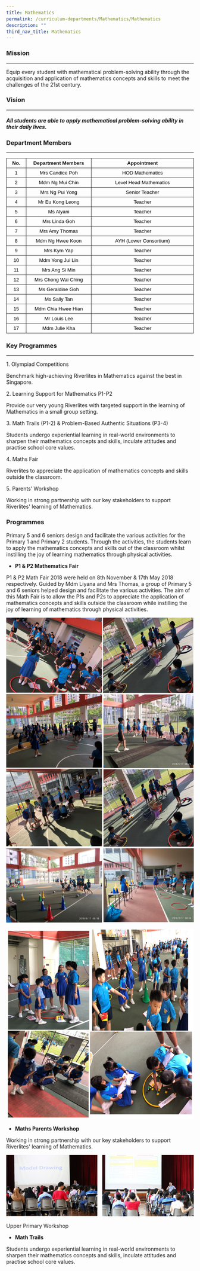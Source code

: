 ```yaml
---
title: Mathematics
permalink: /curriculum-departments/Mathematics/Mathematics
description: ""
third_nav_title: Mathematics
---
```

### Mission
-------

Equip every student with mathematical problem-solving ability through the acquisition and application of mathematics concepts and skills to meet the challenges of the 21st&nbsp;century.&nbsp;&nbsp;

### Vision
------

##### All students are able to apply mathematical problem-solving ability in their daily lives.  

### Department Members
------------------

  

<table style="margin: 0px; outline: 0px; padding: 0px; border-collapse: collapse; max-width: 100%;" cellpadding="0" cellspacing="0" border="0" class="MsoNormalTable"><tbody style="margin: 0px; outline: 0px; padding: 0px;"><tr style="margin: 0px; outline: 0px; padding: 0px;"><td style="margin: 0px; outline: 0px; padding: 3.75pt; width: 35.25pt; border: 1pt solid rgb(42, 42, 42);" width="43"><p style="margin: 0px 0px 0.0001pt; outline: 0px; padding: 0px; line-height: normal; color: rgb(0, 0, 0); font-family: Helvetica; font-size: 13px;" align="center" class="MsoNormal"><b style="margin: 0px; outline: 0px; padding: 0px;"><span style="margin: 0px; outline: 0px; padding: 0px; font-size: 10pt; font-family: Helvetica, sans-serif;">No.</span></b><span style="margin: 0px; outline: 0px; padding: 0px; font-size: 10pt; font-family: Helvetica, sans-serif;"></span></p></td><td style="margin: 0px; outline: 0px; padding: 3.75pt; width: 141.75pt; border-top: 1pt solid rgb(42, 42, 42); border-right: 1pt solid rgb(42, 42, 42); border-bottom: 1pt solid rgb(42, 42, 42); border-image: initial; border-left: none;" width="165"><p style="margin: 0px 0px 0.0001pt; outline: 0px; padding: 0px; line-height: normal; color: rgb(0, 0, 0); font-family: Helvetica; font-size: 13px;" align="center" class="MsoNormal"><b style="margin: 0px; outline: 0px; padding: 0px;"><span style="margin: 0px; outline: 0px; padding: 0px; font-size: 10pt; font-family: Helvetica, sans-serif;">Department Members</span></b><span style="margin: 0px; outline: 0px; padding: 0px; font-size: 10pt; font-family: Helvetica, sans-serif;"></span></p></td><td style="margin: 0px; outline: 0px; padding: 3.75pt; width: 3.25in; border-top: 1pt solid rgb(42, 42, 42); border-right: 1pt solid rgb(42, 42, 42); border-bottom: 1pt solid rgb(42, 42, 42); border-image: initial; border-left: none;" width="262"><p style="margin: 0px 0px 0.0001pt; outline: 0px; padding: 0px; line-height: normal; color: rgb(0, 0, 0); font-family: Helvetica; font-size: 13px;" align="center" class="MsoNormal"><b style="margin: 0px; outline: 0px; padding: 0px;"><span style="margin: 0px; outline: 0px; padding: 0px; font-size: 10pt; font-family: Helvetica, sans-serif;">Appointment</span></b><span style="margin: 0px; outline: 0px; padding: 0px; font-size: 10pt; font-family: Helvetica, sans-serif;"></span></p></td></tr><tr style="margin: 0px; outline: 0px; padding: 0px;"><td style="margin: 0px; outline: 0px; padding: 3.75pt; width: 35.25pt; border-right: 1pt solid rgb(42, 42, 42); border-bottom: 1pt solid rgb(42, 42, 42); border-left: 1pt solid rgb(42, 42, 42); border-image: initial; border-top: none;" width="43"><p style="margin: 0px 0px 0.0001pt; outline: 0px; padding: 0px; line-height: normal; color: rgb(0, 0, 0); font-family: Helvetica; font-size: 13px;" align="center" class="MsoNormal"><span style="margin: 0px; outline: 0px; padding: 0px; font-size: 10pt; font-family: Helvetica, sans-serif;">1</span></p></td><td style="margin: 0px; outline: 0px; padding: 3.75pt; width: 141.75pt; border-top: none; border-left: none; border-bottom: 1pt solid rgb(42, 42, 42); border-right: 1pt solid rgb(42, 42, 42);" width="165"><p style="margin: 0px 0px 0.0001pt; outline: 0px; padding: 0px; line-height: normal; color: rgb(0, 0, 0); font-family: Helvetica; font-size: 13px;" align="center" class="MsoNormal"><span style="margin: 0px; outline: 0px; padding: 0px; font-size: 10pt; font-family: Helvetica, sans-serif;">Mrs Candice Poh</span></p></td><td style="margin: 0px; outline: 0px; padding: 3.75pt; width: 3.25in; border-top: none; border-left: none; border-bottom: 1pt solid rgb(42, 42, 42); border-right: 1pt solid rgb(42, 42, 42);" width="262"><p style="margin: 0px 0px 0.0001pt; outline: 0px; padding: 0px; line-height: normal; color: rgb(0, 0, 0); font-family: Helvetica; font-size: 13px;" align="center" class="MsoNormal"><span style="margin: 0px; outline: 0px; padding: 0px; font-size: 10pt; font-family: Helvetica, sans-serif;">HOD Mathematics</span></p></td></tr><tr style="margin: 0px; outline: 0px; padding: 0px;"><td style="margin: 0px; outline: 0px; padding: 3.75pt; width: 35.25pt; border-right: 1pt solid rgb(42, 42, 42); border-bottom: 1pt solid rgb(42, 42, 42); border-left: 1pt solid rgb(42, 42, 42); border-image: initial; border-top: none;" width="43"><p style="margin: 0px 0px 0.0001pt; outline: 0px; padding: 0px; line-height: normal; color: rgb(0, 0, 0); font-family: Helvetica; font-size: 13px;" align="center" class="MsoNormal"><span style="margin: 0px; outline: 0px; padding: 0px; font-size: 10pt; font-family: Helvetica, sans-serif;">2</span></p></td><td style="margin: 0px; outline: 0px; padding: 3.75pt; width: 141.75pt; border-top: none; border-left: none; border-bottom: 1pt solid rgb(42, 42, 42); border-right: 1pt solid rgb(42, 42, 42);" width="165"><p style="margin: 0px 0px 0.0001pt; outline: 0px; padding: 0px; line-height: normal; color: rgb(0, 0, 0); font-family: Helvetica; font-size: 13px;" align="center" class="MsoNormal"><span style="margin: 0px; outline: 0px; padding: 0px; font-size: 10pt; font-family: Helvetica, sans-serif;">Mdm Ng Mui Chin</span></p></td><td style="margin: 0px; outline: 0px; padding: 3.75pt; width: 3.25in; border-top: none; border-left: none; border-bottom: 1pt solid rgb(42, 42, 42); border-right: 1pt solid rgb(42, 42, 42);" width="262"><p style="margin: 0px 0px 0.0001pt; outline: 0px; padding: 0px; line-height: normal; color: rgb(0, 0, 0); font-family: Helvetica; font-size: 13px;" align="center" class="MsoNormal"><span style="margin: 0px; outline: 0px; padding: 0px; font-size: 10pt; font-family: Helvetica, sans-serif;">Level Head Mathematics</span></p></td></tr><tr style="margin: 0px; outline: 0px; padding: 0px;"><td style="margin: 0px; outline: 0px; padding: 3.75pt; width: 35.25pt; border-right: 1pt solid rgb(42, 42, 42); border-bottom: 1pt solid rgb(42, 42, 42); border-left: 1pt solid rgb(42, 42, 42); border-image: initial; border-top: none;" width="43"><p style="margin: 0px 0px 0.0001pt; outline: 0px; padding: 0px; line-height: normal; color: rgb(0, 0, 0); font-family: Helvetica; font-size: 13px;" align="center" class="MsoNormal"><span style="margin: 0px; outline: 0px; padding: 0px; font-size: 10pt; font-family: Helvetica, sans-serif;">3</span></p></td><td style="margin: 0px; outline: 0px; padding: 3.75pt; width: 141.75pt; border-top: none; border-left: none; border-bottom: 1pt solid rgb(42, 42, 42); border-right: 1pt solid rgb(42, 42, 42);" width="165"><p style="margin: 0px 0px 0.0001pt; outline: 0px; padding: 0px; line-height: normal; color: rgb(0, 0, 0); font-family: Helvetica; font-size: 13px;" align="center" class="MsoNormal"><span style="margin: 0px; outline: 0px; padding: 0px; font-size: 10pt; font-family: Helvetica, sans-serif;">Mrs Ng Pui Yong</span></p></td><td style="margin: 0px; outline: 0px; padding: 3.75pt; width: 3.25in; border-top: none; border-left: none; border-bottom: 1pt solid rgb(42, 42, 42); border-right: 1pt solid rgb(42, 42, 42);" width="262"><p style="margin: 0px 0px 0.0001pt; outline: 0px; padding: 0px; line-height: normal; color: rgb(0, 0, 0); font-family: Helvetica; font-size: 13px;" align="center" class="MsoNormal"><span style="margin: 0px; outline: 0px; padding: 0px; font-size: 10pt; font-family: Helvetica, sans-serif;">Senior Teacher</span></p></td></tr><tr style="margin: 0px; outline: 0px; padding: 0px;"><td style="margin: 0px; outline: 0px; padding: 3.75pt; width: 35.25pt; border-right: 1pt solid rgb(42, 42, 42); border-bottom: 1pt solid rgb(42, 42, 42); border-left: 1pt solid rgb(42, 42, 42); border-image: initial; border-top: none;" width="43"><p style="margin: 0px 0px 0.0001pt; outline: 0px; padding: 0px; line-height: normal; color: rgb(0, 0, 0); font-family: Helvetica; font-size: 13px;" align="center" class="MsoNormal"><span style="margin: 0px; outline: 0px; padding: 0px; font-size: 10pt; font-family: Helvetica, sans-serif;">4</span></p></td><td style="margin: 0px; outline: 0px; padding: 3.75pt; width: 141.75pt; border-top: none; border-left: none; border-bottom: 1pt solid rgb(42, 42, 42); border-right: 1pt solid rgb(42, 42, 42);" width="165"><p style="margin: 0px 0px 0.0001pt; outline: 0px; padding: 0px; line-height: normal; color: rgb(0, 0, 0); font-family: Helvetica; font-size: 13px;" align="center" class="MsoNormal"><span style="margin: 0px; outline: 0px; padding: 0px; font-size: 10pt; font-family: Helvetica, sans-serif;">Mr Eu Kong Leong</span></p></td><td style="margin: 0px; outline: 0px; padding: 3.75pt; width: 3.25in; border-top: none; border-left: none; border-bottom: 1pt solid rgb(42, 42, 42); border-right: 1pt solid rgb(42, 42, 42);" width="262"><p style="margin: 0px 0px 0.0001pt; outline: 0px; padding: 0px; line-height: normal; color: rgb(0, 0, 0); font-family: Helvetica; font-size: 13px;" align="center" class="MsoNormal"><span style="margin: 0px; outline: 0px; padding: 0px; font-size: 10pt; font-family: Helvetica, sans-serif;">Teacher</span></p></td></tr><tr style="margin: 0px; outline: 0px; padding: 0px;"><td style="margin: 0px; outline: 0px; padding: 3.75pt; width: 35.25pt; border-right: 1pt solid rgb(42, 42, 42); border-bottom: 1pt solid rgb(42, 42, 42); border-left: 1pt solid rgb(42, 42, 42); border-image: initial; border-top: none;" width="43"><p style="margin: 0px 0px 0.0001pt; outline: 0px; padding: 0px; line-height: normal; color: rgb(0, 0, 0); font-family: Helvetica; font-size: 13px;" align="center" class="MsoNormal"><span style="margin: 0px; outline: 0px; padding: 0px; font-size: 10pt; font-family: Helvetica, sans-serif;">5</span></p></td><td style="margin: 0px; outline: 0px; padding: 3.75pt; width: 141.75pt; border-top: none; border-left: none; border-bottom: 1pt solid rgb(42, 42, 42); border-right: 1pt solid rgb(42, 42, 42);" width="165"><p style="margin: 0px 0px 0.0001pt; outline: 0px; padding: 0px; line-height: normal; color: rgb(0, 0, 0); font-family: Helvetica; font-size: 13px;" align="center" class="MsoNormal"><span style="margin: 0px; outline: 0px; padding: 0px; font-size: 10pt; font-family: Helvetica, sans-serif;">Ms Alyani</span></p></td><td style="margin: 0px; outline: 0px; padding: 3.75pt; width: 3.25in; border-top: none; border-left: none; border-bottom: 1pt solid rgb(42, 42, 42); border-right: 1pt solid rgb(42, 42, 42);" width="262"><p style="margin: 0px 0px 0.0001pt; outline: 0px; padding: 0px; line-height: normal; color: rgb(0, 0, 0); font-family: Helvetica; font-size: 13px;" align="center" class="MsoNormal"><span style="margin: 0px; outline: 0px; padding: 0px; font-size: 10pt; font-family: Helvetica, sans-serif;">Teacher</span></p></td></tr><tr style="margin: 0px; outline: 0px; padding: 0px;"><td style="margin: 0px; outline: 0px; padding: 3.75pt; width: 35.25pt; border-right: 1pt solid rgb(42, 42, 42); border-bottom: 1pt solid rgb(42, 42, 42); border-left: 1pt solid rgb(42, 42, 42); border-image: initial; border-top: none;" width="43"><p style="margin: 0px 0px 0.0001pt; outline: 0px; padding: 0px; line-height: normal; color: rgb(0, 0, 0); font-family: Helvetica; font-size: 13px;" align="center" class="MsoNormal"><span style="margin: 0px; outline: 0px; padding: 0px; font-size: 10pt; font-family: Helvetica, sans-serif;">6</span></p></td><td style="margin: 0px; outline: 0px; padding: 3.75pt; width: 141.75pt; border-top: none; border-left: none; border-bottom: 1pt solid rgb(42, 42, 42); border-right: 1pt solid rgb(42, 42, 42);" width="165"><p style="margin: 0px 0px 0.0001pt; outline: 0px; padding: 0px; line-height: normal; color: rgb(0, 0, 0); font-family: Helvetica; font-size: 13px;" align="center" class="MsoNormal"><span style="margin: 0px; outline: 0px; padding: 0px; font-size: 10pt; font-family: Helvetica, sans-serif;">Mrs Linda Goh</span></p></td><td style="margin: 0px; outline: 0px; padding: 3.75pt; width: 3.25in; border-top: none; border-left: none; border-bottom: 1pt solid rgb(42, 42, 42); border-right: 1pt solid rgb(42, 42, 42);" width="262"><p style="margin: 0px 0px 0.0001pt; outline: 0px; padding: 0px; line-height: normal; color: rgb(0, 0, 0); font-family: Helvetica; font-size: 13px;" align="center" class="MsoNormal"><span style="margin: 0px; outline: 0px; padding: 0px; font-size: 10pt; font-family: Helvetica, sans-serif;">Teacher</span></p></td></tr><tr style="margin: 0px; outline: 0px; padding: 0px;"><td style="margin: 0px; outline: 0px; padding: 3.75pt; width: 35.25pt; border-right: 1pt solid rgb(42, 42, 42); border-bottom: 1pt solid rgb(42, 42, 42); border-left: 1pt solid rgb(42, 42, 42); border-image: initial; border-top: none;" width="43"><p style="margin: 0px 0px 0.0001pt; outline: 0px; padding: 0px; line-height: normal; color: rgb(0, 0, 0); font-family: Helvetica; font-size: 13px;" align="center" class="MsoNormal"><span style="margin: 0px; outline: 0px; padding: 0px; font-size: 10pt; font-family: Helvetica, sans-serif;">7</span></p></td><td style="margin: 0px; outline: 0px; padding: 3.75pt; width: 141.75pt; border-top: none; border-left: none; border-bottom: 1pt solid rgb(42, 42, 42); border-right: 1pt solid rgb(42, 42, 42);" width="165"><p style="margin: 0px 0px 0.0001pt; outline: 0px; padding: 0px; line-height: normal; color: rgb(0, 0, 0); font-family: Helvetica; font-size: 13px;" align="center" class="MsoNormal"><span style="margin: 0px; outline: 0px; padding: 0px; font-size: 10pt; font-family: Helvetica, sans-serif;">Mrs Amy Thomas</span></p></td><td style="margin: 0px; outline: 0px; padding: 3.75pt; width: 3.25in; border-top: none; border-left: none; border-bottom: 1pt solid rgb(42, 42, 42); border-right: 1pt solid rgb(42, 42, 42);" width="262"><p style="margin: 0px 0px 0.0001pt; outline: 0px; padding: 0px; line-height: normal; color: rgb(0, 0, 0); font-family: Helvetica; font-size: 13px;" align="center" class="MsoNormal"><span style="margin: 0px; outline: 0px; padding: 0px; font-size: 10pt; font-family: Helvetica, sans-serif;">Teacher</span></p></td></tr><tr style="margin: 0px; outline: 0px; padding: 0px;"><td style="margin: 0px; outline: 0px; padding: 3.75pt; width: 35.25pt; border-right: 1pt solid rgb(42, 42, 42); border-bottom: 1pt solid rgb(42, 42, 42); border-left: 1pt solid rgb(42, 42, 42); border-image: initial; border-top: none;" width="43"><p style="margin: 0px 0px 0.0001pt; outline: 0px; padding: 0px; line-height: normal; color: rgb(0, 0, 0); font-family: Helvetica; font-size: 13px;" align="center" class="MsoNormal"><span style="margin: 0px; outline: 0px; padding: 0px; font-size: 10pt; font-family: Helvetica, sans-serif;">8</span></p></td><td style="margin: 0px; outline: 0px; padding: 3.75pt; width: 141.75pt; border-top: none; border-left: none; border-bottom: 1pt solid rgb(42, 42, 42); border-right: 1pt solid rgb(42, 42, 42);" width="165"><p style="margin: 0px 0px 0.0001pt; outline: 0px; padding: 0px; line-height: normal; color: rgb(0, 0, 0); font-family: Helvetica; font-size: 13px;" align="center" class="MsoNormal"><span style="margin: 0px; outline: 0px; padding: 0px; font-size: 10pt; font-family: Helvetica, sans-serif;">Mdm Ng Hwee Koon</span></p></td><td style="margin: 0px; outline: 0px; padding: 3.75pt; width: 3.25in; border-top: none; border-left: none; border-bottom: 1pt solid rgb(42, 42, 42); border-right: 1pt solid rgb(42, 42, 42);" width="262"><p style="margin: 0px 0px 0.0001pt; outline: 0px; padding: 0px; line-height: normal; color: rgb(0, 0, 0); font-family: Helvetica; font-size: 13px;" align="center" class="MsoNormal"><span style="margin: 0px; outline: 0px; padding: 0px; font-size: 10pt; font-family: Helvetica, sans-serif;">AYH (Lower Consortium)</span></p></td></tr><tr style="margin: 0px; outline: 0px; padding: 0px;"><td style="margin: 0px; outline: 0px; padding: 3.75pt; width: 35.25pt; border-right: 1pt solid rgb(42, 42, 42); border-bottom: 1pt solid rgb(42, 42, 42); border-left: 1pt solid rgb(42, 42, 42); border-image: initial; border-top: none;" width="43"><p style="margin: 0px 0px 0.0001pt; outline: 0px; padding: 0px; line-height: normal; color: rgb(0, 0, 0); font-family: Helvetica; font-size: 13px;" align="center" class="MsoNormal"><span style="margin: 0px; outline: 0px; padding: 0px; font-size: 10pt; font-family: Helvetica, sans-serif;">9</span></p></td><td style="margin: 0px; outline: 0px; padding: 3.75pt; width: 141.75pt; border-top: none; border-left: none; border-bottom: 1pt solid rgb(42, 42, 42); border-right: 1pt solid rgb(42, 42, 42);" width="165"><p style="margin: 0px 0px 0.0001pt; outline: 0px; padding: 0px; line-height: normal; color: rgb(0, 0, 0); font-family: Helvetica; font-size: 13px;" align="center" class="MsoNormal"><span style="margin: 0px; outline: 0px; padding: 0px; font-size: 10pt; font-family: Helvetica, sans-serif;">Mrs Kym Yap</span></p></td><td style="margin: 0px; outline: 0px; padding: 3.75pt; width: 3.25in; border-top: none; border-left: none; border-bottom: 1pt solid rgb(42, 42, 42); border-right: 1pt solid rgb(42, 42, 42);" width="262"><p style="margin: 0px 0px 0.0001pt; outline: 0px; padding: 0px; line-height: normal; color: rgb(0, 0, 0); font-family: Helvetica; font-size: 13px;" align="center" class="MsoNormal"><span style="margin: 0px; outline: 0px; padding: 0px; font-size: 10pt; font-family: Helvetica, sans-serif;">Teacher</span></p></td></tr><tr style="margin: 0px; outline: 0px; padding: 0px;"><td style="margin: 0px; outline: 0px; padding: 3.75pt; width: 35.25pt; border-right: 1pt solid rgb(42, 42, 42); border-bottom: 1pt solid rgb(42, 42, 42); border-left: 1pt solid rgb(42, 42, 42); border-image: initial; border-top: none;" width="43"><p style="margin: 0px 0px 0.0001pt; outline: 0px; padding: 0px; line-height: normal; color: rgb(0, 0, 0); font-family: Helvetica; font-size: 13px;" align="center" class="MsoNormal"><span style="margin: 0px; outline: 0px; padding: 0px; font-size: 10pt; font-family: Helvetica, sans-serif;">10</span></p></td><td style="margin: 0px; outline: 0px; padding: 3.75pt; width: 141.75pt; border-top: none; border-left: none; border-bottom: 1pt solid rgb(42, 42, 42); border-right: 1pt solid rgb(42, 42, 42);" width="165"><p style="margin: 0px 0px 0.0001pt; outline: 0px; padding: 0px; line-height: normal; color: rgb(0, 0, 0); font-family: Helvetica; font-size: 13px;" align="center" class="MsoNormal"><span style="margin: 0px; outline: 0px; padding: 0px; font-size: 10pt; font-family: Helvetica, sans-serif;">Mdm Yong Jui Lin</span></p></td><td style="margin: 0px; outline: 0px; padding: 3.75pt; width: 3.25in; border-top: none; border-left: none; border-bottom: 1pt solid rgb(42, 42, 42); border-right: 1pt solid rgb(42, 42, 42);" width="262"><p style="margin: 0px 0px 0.0001pt; outline: 0px; padding: 0px; line-height: normal; color: rgb(0, 0, 0); font-family: Helvetica; font-size: 13px;" align="center" class="MsoNormal"><span style="margin: 0px; outline: 0px; padding: 0px; font-size: 10pt; font-family: Helvetica, sans-serif;">Teacher</span></p></td></tr><tr style="margin: 0px; outline: 0px; padding: 0px;"><td style="margin: 0px; outline: 0px; padding: 3.75pt; width: 35.25pt; border-right: 1pt solid rgb(42, 42, 42); border-bottom: 1pt solid rgb(42, 42, 42); border-left: 1pt solid rgb(42, 42, 42); border-image: initial; border-top: none;" width="43"><p style="margin: 0px 0px 0.0001pt; outline: 0px; padding: 0px; line-height: normal; color: rgb(0, 0, 0); font-family: Helvetica; font-size: 13px;" align="center" class="MsoNormal"><span style="margin: 0px; outline: 0px; padding: 0px; font-size: 10pt; font-family: Helvetica, sans-serif;">11</span></p></td><td style="margin: 0px; outline: 0px; padding: 3.75pt; width: 141.75pt; border-top: none; border-left: none; border-bottom: 1pt solid rgb(42, 42, 42); border-right: 1pt solid rgb(42, 42, 42);" width="165"><p style="margin: 0px 0px 0.0001pt; outline: 0px; padding: 0px; line-height: normal; color: rgb(0, 0, 0); font-family: Helvetica; font-size: 13px;" align="center" class="MsoNormal"><span style="margin: 0px; outline: 0px; padding: 0px; font-size: 10pt; font-family: Helvetica, sans-serif;">Mrs Ang Si Min</span></p></td><td style="margin: 0px; outline: 0px; padding: 3.75pt; width: 3.25in; border-top: none; border-left: none; border-bottom: 1pt solid rgb(42, 42, 42); border-right: 1pt solid rgb(42, 42, 42);" width="262"><p style="margin: 0px 0px 0.0001pt; outline: 0px; padding: 0px; line-height: normal; color: rgb(0, 0, 0); font-family: Helvetica; font-size: 13px;" align="center" class="MsoNormal"><span style="margin: 0px; outline: 0px; padding: 0px; font-size: 10pt; font-family: Helvetica, sans-serif;">Teacher</span></p></td></tr><tr style="margin: 0px; outline: 0px; padding: 0px;"><td style="margin: 0px; outline: 0px; padding: 3.75pt; width: 35.25pt; border-right: 1pt solid rgb(42, 42, 42); border-bottom: 1pt solid rgb(42, 42, 42); border-left: 1pt solid rgb(42, 42, 42); border-image: initial; border-top: none;" width="43"><p style="margin: 0px 0px 0.0001pt; outline: 0px; padding: 0px; line-height: normal; color: rgb(0, 0, 0); font-family: Helvetica; font-size: 13px;" align="center" class="MsoNormal"><span style="margin: 0px; outline: 0px; padding: 0px; font-size: 10pt; font-family: Helvetica, sans-serif;">12</span></p></td><td style="margin: 0px; outline: 0px; padding: 3.75pt; width: 141.75pt; border-top: none; border-left: none; border-bottom: 1pt solid rgb(42, 42, 42); border-right: 1pt solid rgb(42, 42, 42);" width="165"><p style="margin: 0px 0px 0.0001pt; outline: 0px; padding: 0px; line-height: normal; color: rgb(0, 0, 0); font-family: Helvetica; font-size: 13px;" align="center" class="MsoNormal"><span style="margin: 0px; outline: 0px; padding: 0px; font-size: 10pt; font-family: Helvetica, sans-serif;">Mrs Chong Wai Ching</span></p></td><td style="margin: 0px; outline: 0px; padding: 3.75pt; width: 3.25in; border-top: none; border-left: none; border-bottom: 1pt solid rgb(42, 42, 42); border-right: 1pt solid rgb(42, 42, 42);" width="262"><p style="margin: 0px 0px 0.0001pt; outline: 0px; padding: 0px; line-height: normal; color: rgb(0, 0, 0); font-family: Helvetica; font-size: 13px;" align="center" class="MsoNormal"><span style="margin: 0px; outline: 0px; padding: 0px; font-size: 10pt; font-family: Helvetica, sans-serif;">Teacher</span></p></td></tr><tr style="margin: 0px; outline: 0px; padding: 0px;"><td style="margin: 0px; outline: 0px; padding: 3.75pt; width: 35.25pt; border-right: 1pt solid rgb(42, 42, 42); border-bottom: 1pt solid rgb(42, 42, 42); border-left: 1pt solid rgb(42, 42, 42); border-image: initial; border-top: none;" width="43"><p style="margin: 0px 0px 0.0001pt; outline: 0px; padding: 0px; line-height: normal; color: rgb(0, 0, 0); font-family: Helvetica; font-size: 13px;" align="center" class="MsoNormal"><span style="margin: 0px; outline: 0px; padding: 0px; font-size: 10pt; font-family: Helvetica, sans-serif;">13</span></p></td><td style="margin: 0px; outline: 0px; padding: 3.75pt; width: 141.75pt; border-top: none; border-left: none; border-bottom: 1pt solid rgb(42, 42, 42); border-right: 1pt solid rgb(42, 42, 42);" width="165"><p style="margin: 0px 0px 0.0001pt; outline: 0px; padding: 0px; line-height: normal; color: rgb(0, 0, 0); font-family: Helvetica; font-size: 13px;" align="center" class="MsoNormal"><span style="margin: 0px; outline: 0px; padding: 0px; font-size: 10pt; font-family: Helvetica, sans-serif;">Ms Geraldine Goh</span></p></td><td style="margin: 0px; outline: 0px; padding: 3.75pt; width: 3.25in; border-top: none; border-left: none; border-bottom: 1pt solid rgb(42, 42, 42); border-right: 1pt solid rgb(42, 42, 42);" width="262"><p style="margin: 0px 0px 0.0001pt; outline: 0px; padding: 0px; line-height: normal; color: rgb(0, 0, 0); font-family: Helvetica; font-size: 13px;" align="center" class="MsoNormal"><span style="margin: 0px; outline: 0px; padding: 0px; font-size: 10pt; font-family: Helvetica, sans-serif;">Teacher</span></p></td></tr><tr style="margin: 0px; outline: 0px; padding: 0px;"><td style="margin: 0px; outline: 0px; padding: 3.75pt; width: 35.25pt; border-right: 1pt solid rgb(42, 42, 42); border-bottom: 1pt solid rgb(42, 42, 42); border-left: 1pt solid rgb(42, 42, 42); border-image: initial; border-top: none;" width="43"><p style="margin: 0px 0px 0.0001pt; outline: 0px; padding: 0px; line-height: normal; color: rgb(0, 0, 0); font-family: Helvetica; font-size: 13px;" align="center" class="MsoNormal"><span style="margin: 0px; outline: 0px; padding: 0px; font-size: 10pt; font-family: Helvetica, sans-serif;">14</span></p></td><td style="margin: 0px; outline: 0px; padding: 3.75pt; width: 141.75pt; border-top: none; border-left: none; border-bottom: 1pt solid rgb(42, 42, 42); border-right: 1pt solid rgb(42, 42, 42);" width="165"><p style="margin: 0px 0px 0.0001pt; outline: 0px; padding: 0px; line-height: normal; color: rgb(0, 0, 0); font-family: Helvetica; font-size: 13px;" align="center" class="MsoNormal"><span style="margin: 0px; outline: 0px; padding: 0px; font-size: 10pt; font-family: Helvetica, sans-serif;">Ms Sally Tan</span></p></td><td style="margin: 0px; outline: 0px; padding: 3.75pt; width: 3.25in; border-top: none; border-left: none; border-bottom: 1pt solid rgb(42, 42, 42); border-right: 1pt solid rgb(42, 42, 42);" width="262"><p style="margin: 0px 0px 0.0001pt; outline: 0px; padding: 0px; line-height: normal; color: rgb(0, 0, 0); font-family: Helvetica; font-size: 13px;" align="center" class="MsoNormal"><span style="margin: 0px; outline: 0px; padding: 0px; font-size: 10pt; font-family: Helvetica, sans-serif;">Teacher</span></p></td></tr><tr style="margin: 0px; outline: 0px; padding: 0px;"><td style="margin: 0px; outline: 0px; padding: 3.75pt; width: 35.25pt; border-right: 1pt solid rgb(42, 42, 42); border-bottom: 1pt solid rgb(42, 42, 42); border-left: 1pt solid rgb(42, 42, 42); border-image: initial; border-top: none;" width="43"><p style="margin: 0px 0px 0.0001pt; outline: 0px; padding: 0px; line-height: normal; color: rgb(0, 0, 0); font-family: Helvetica; font-size: 13px;" align="center" class="MsoNormal"><span style="margin: 0px; outline: 0px; padding: 0px; font-size: 10pt; font-family: Helvetica, sans-serif;">15</span></p></td><td style="margin: 0px; outline: 0px; padding: 3.75pt; width: 141.75pt; border-top: none; border-left: none; border-bottom: 1pt solid rgb(42, 42, 42); border-right: 1pt solid rgb(42, 42, 42);" width="165"><p style="margin: 0px 0px 0.0001pt; outline: 0px; padding: 0px; line-height: normal; color: rgb(0, 0, 0); font-family: Helvetica; font-size: 13px;" align="center" class="MsoNormal"><span style="margin: 0px; outline: 0px; padding: 0px; font-size: 10pt; font-family: Helvetica, sans-serif;">Mdm Chia Hwee Hian</span></p></td><td style="margin: 0px; outline: 0px; padding: 3.75pt; width: 3.25in; border-top: none; border-left: none; border-bottom: 1pt solid rgb(42, 42, 42); border-right: 1pt solid rgb(42, 42, 42);" width="262"><p style="margin: 0px 0px 0.0001pt; outline: 0px; padding: 0px; line-height: normal; color: rgb(0, 0, 0); font-family: Helvetica; font-size: 13px;" align="center" class="MsoNormal"><span style="margin: 0px; outline: 0px; padding: 0px; font-size: 10pt; font-family: Helvetica, sans-serif;">Teacher</span></p></td></tr><tr style="margin: 0px; outline: 0px; padding: 0px;"><td style="margin: 0px; outline: 0px; padding: 3.75pt; width: 35.25pt; border-right: 1pt solid rgb(42, 42, 42); border-bottom: 1pt solid rgb(42, 42, 42); border-left: 1pt solid rgb(42, 42, 42); border-image: initial; border-top: none;" width="43"><p style="margin: 0px 0px 0.0001pt; outline: 0px; padding: 0px; line-height: normal; color: rgb(0, 0, 0); font-family: Helvetica; font-size: 13px;" align="center" class="MsoNormal"><span style="margin: 0px; outline: 0px; padding: 0px; font-size: 10pt; font-family: Helvetica, sans-serif;">16</span></p></td><td style="margin: 0px; outline: 0px; padding: 3.75pt; width: 141.75pt; border-top: none; border-left: none; border-bottom: 1pt solid rgb(42, 42, 42); border-right: 1pt solid rgb(42, 42, 42);" width="165"><p style="margin: 0px 0px 0.0001pt; outline: 0px; padding: 0px; line-height: normal; color: rgb(0, 0, 0); font-family: Helvetica; font-size: 13px;" align="center" class="MsoNormal"><span style="margin: 0px; outline: 0px; padding: 0px; font-size: 10pt; font-family: Helvetica, sans-serif;">Mr Louis Lee</span></p></td><td style="margin: 0px; outline: 0px; padding: 3.75pt; width: 3.25in; border-top: none; border-left: none; border-bottom: 1pt solid rgb(42, 42, 42); border-right: 1pt solid rgb(42, 42, 42);" width="262"><p style="margin: 0px 0px 0.0001pt; outline: 0px; padding: 0px; line-height: normal; color: rgb(0, 0, 0); font-family: Helvetica; font-size: 13px;" align="center" class="MsoNormal"><span style="margin: 0px; outline: 0px; padding: 0px; font-size: 10pt; font-family: Helvetica, sans-serif;">Teacher</span></p></td></tr><tr style="margin: 0px; outline: 0px; padding: 0px;"><td style="margin: 0px; outline: 0px; padding: 3.75pt; width: 35.25pt; border-right: 1pt solid rgb(42, 42, 42); border-bottom: 1pt solid rgb(42, 42, 42); border-left: 1pt solid rgb(42, 42, 42); border-image: initial; border-top: none;" width="43"><p style="margin: 0px 0px 0.0001pt; outline: 0px; padding: 0px; line-height: normal; color: rgb(0, 0, 0); font-family: Helvetica; font-size: 13px;" align="center" class="MsoNormal"><span style="margin: 0px; outline: 0px; padding: 0px; font-size: 10pt; font-family: Helvetica, sans-serif;">17</span></p></td><td style="margin: 0px; outline: 0px; padding: 3.75pt; width: 141.75pt; border-top: none; border-left: none; border-bottom: 1pt solid rgb(42, 42, 42); border-right: 1pt solid rgb(42, 42, 42);" width="165"><p style="margin: 0px 0px 0.0001pt; outline: 0px; padding: 0px; line-height: normal; color: rgb(0, 0, 0); font-family: Helvetica; font-size: 13px;" align="center" class="MsoNormal"><span style="margin: 0px; outline: 0px; padding: 0px; font-size: 10pt; font-family: Helvetica, sans-serif;">Mdm Julie Kha</span></p></td><td style="margin: 0px; outline: 0px; padding: 3.75pt; width: 3.25in; border-top: none; border-left: none; border-bottom: 1pt solid rgb(42, 42, 42); border-right: 1pt solid rgb(42, 42, 42);" width="262"><p style="margin: 0px 0px 0.0001pt; outline: 0px; padding: 0px; line-height: normal; color: rgb(0, 0, 0); font-family: Helvetica; font-size: 13px;" align="center" class="MsoNormal"><span style="margin: 0px; outline: 0px; padding: 0px; font-size: 10pt; font-family: Helvetica, sans-serif;">Teacher</span></p></td></tr></tbody></table>

  

### Key Programmes
--------------

  

1\. Olympiad Competitions

Benchmark high-achieving Riverlites in Mathematics against the best in Singapore.

2\. Learning Support for Mathematics P1-P2

Provide our very young Riverlites with targeted support in the learning of Mathematics in a small group setting.

3\. Math Trails (P1-2) &amp; Problem-Based Authentic Situations (P3-4)

Students undergo experiential learning in real-world environments to sharpen their mathematics concepts and skills, inculate attitudes and practise school core values.

4\. Maths Fair

Riverlites to appreciate the application of mathematics concepts and skills outside the classroom.

5\. Parents’ Workshop

Working in strong partnership with our key stakeholders to support Riverlites' learning of Mathematics.

  

### Programmes

  

Primary 5 and 6 seniors design and facilitate the various activities for the Primary 1 and Primary 2 students. Through the activities, the students learn to apply the mathematics concepts and skills out of the classroom whilst instilling the joy of learning mathematics through physical activities.&nbsp;&nbsp;  

  

*   **P1 &amp; P2 Mathematics Fair**

  

P1 &amp; P2 Math Fair 2018 were held on 8th November &amp; 17th May 2018 respectively. Guided by Mdm Liyana and Mrs Thomas, a group of Primary 5 and 6 seniors helped design and facilitate the various activities. The aim of this Math Fair is to allow the P1s and P2s to appreciate the application of mathematics concepts and skills outside the classroom while instilling the joy of learning of mathematics through physical activities.&nbsp;

  
![](/images/Curriculum/Mathematics/photo6183895678468600418.jpg)

![](/images/Curriculum/Mathematics/photo6183895678468600417.jpg)


*   **Maths Parents Workshop**  
    



Working in strong partnership with our key stakeholders to support Riverlites' learning of Mathematics.

![](/images/Curriculum/Mathematics/photo6183895678468600416.jpg)

Upper Primary Workshop

*   **Math Trails**  
    



Students undergo experiential learning in real-world environments to sharpen their mathematics concepts and skills, inculate attitudes and practise school core values.
